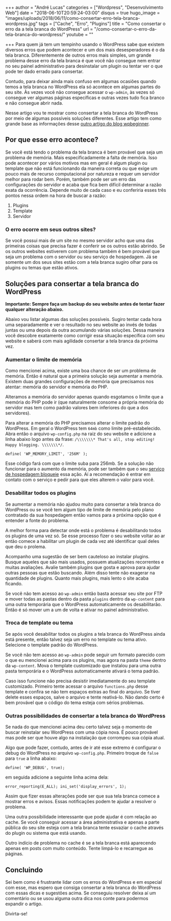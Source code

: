 +++
author = "André Lucas"
categories = ["Wordpress", "Desenvolvimento Web"]
date = "2018-06-10T20:59:24-03:00"
disqus = true
hugo_image = "images/uploads/2018/06/11/como-consertar-erro-tela-branca-wordpress.jpg"
tags = ["Cache", "Erro", "Plugins"]
title = "Como consertar o erro da a tela branca do WordPress"
url = "/como-consertar-o-erro-da-tela-branca-do-wordpress/"
youtube = ""

+++
Para quem já tem um tempinho usando o WordPress sabe que existem diversos erros que podem acontecer e um dos mais desesperadores é o da tela branca. Diferentemente de outros erros mais simples, um grande problema desse erro da tela branca é que você não consegue nem entrar no seu painel administrativo para desinstalar um plugin ou tentar ver o que pode ter dado errado para consertar.

Contudo, para deixar ainda mais confuso em algumas ocasiões quando temos a tela branca no WordPress ela só acontece em algumas partes do seu site. Às vezes você não consegue acessar o `wp-admin`, às vezes só consegue ver algumas páginas específicas e outras vezes tudo fica branco e não consegue abrir nada.

Nesse artigo vou te mostrar como consertar a tela branca do WordPress por meio de algumas possíveis soluções diferentes. Esse artigo tem como grande base as informações desse [outro artigo do blog wpbeginner](http://www.wpbeginner.com/wp-tutorials/how-to-fix-the-wordpress-white-screen-of-death/).

## Por que esse erro acontece?

Se você está tendo o problema da tela branca é bem provável que seja um problema de memória. Mais especificadamente a falta de memória. Isso pode acontecer por vários motivos mas em geral é algum plugin ou template que não está funcionando da maneira correta ou que exige um pouco mais de recurso computacional por natureza e requer um servidor melhor para rodar bem. Porém, também pode ser um erro das configurações do servidor e acaba que fica bem difícil determinar a razão exata da ocorrência. Depende muito de cada caso e eu conferiria esses três pontos nessa ordem na hora de buscar a razão:

1. Plugins
2. Template
3. Servidor

### O erro ocorre em seus outros sites?

Se você possui mais de um site no mesmo servidor acho que uma das primeiras coisas que precisa fazer é conferir se os outros estão abrindo. Se os outros websites estiverem com problema também é bem provável que seja um problema com o servidor ou seu serviço de hospedagem. Já se somente um dos seus sites estão com a tela branca sugiro olhar para os plugins ou temas que estão ativos.

## Soluções para consertar a tela branca do WordPress

**Importante: Sempre faça um backup do seu website antes de tentar fazer qualquer alteração abaixo.**

Abaixo vou listar algumas das soluções possíveis. Sugiro tentar cada hora uma separadamente e ver o resultado no seu website ao invés de todas juntas ou uma depois da outra acumulando várias soluções. Dessa maneira você descobre exatamente como corrigir essa situação específica com seu website e saberá com mais agilidade consertar a tela branca da próxima vez.

### Aumentar o limite de memória

Como mencionei acima, existe uma boa chance de ser um problema de memória. Então é natural que a primeira solução seja aumentar a memória. Existem duas grandes configurações de memória que precisamos nos atentar: memória do servidor e memória do PHP.

Alteramos a memória do servidor apenas quando esgotamos o limite que a memória do PHP pode ir (que naturalmente consome a própria memória do servidor mas tem como padrão valores bem inferiores do que a dos servidores).

Para alterar a memória do PHP precisamos alterar o limite padrão do WordPress. Em geral o WordPress tem `64mb` como limite pré-estabelecido. Abra então o arquivo `wp-config.php` na raiz do seu website e adicione a linha abaixo logo antes da frase: `/\\\\\\\* That's all, stop editing! Happy blogging. \\\\\\\*/`.

    define( 'WP_MEMORY_LIMIT', '256M' );

Esse código fará com que o limite suba para 256mb. Se a solução não funcionar para o aumento da memória, pode ser também que o seu [serviço de hospedagem bloqueie](https://www.igluonline.com/nao-vale-pena-utilizar-servicos-brasileiros-de-hospedagem-de-sites/) essa ação. Aí a recomendação é entrar em contato com o serviço e pedir para que eles alterem o valor para você.

### Desabilitar todos os plugins

Se aumentar a memória não ajudou muito para consertar a tela branca do WordPress ou se você tem algum tipo de limite de memória pelo plano contratado da sua hospedagem então vamos para a próxima opção que é entender a fonte do problema.

A melhor forma para detectar onde está o problema é desabilitando todos os plugins de uma vez só. Se esse processo fizer o seu website voltar ao ar então comece a habilitar um plugin de cada vez até identificar qual deles que deu o prolema.

Acompanho uma sugestão de ser bem cauteloso ao instalar plugins. Busque aqueles que são mais usados, possuem atualizações recorrentes e muitas avaliações. Avalie também plugins que gosta e aprova para ajudar outras pessoas que estão buscando. Além disso tente não exagerar na quantidade de plugins. Quanto mais plugins, mais lento o site acaba ficando.

Se você não tem acesso ao `wp-admin` então basta acessar seu site por FTP e mover todas as pastas dentro da pasta `plugins` dentro da `wp-content` para uma outra temporária que o WordPress automaticamente os desabilitarão. Então é só mover um a um de volta e ativar no painel administrativo.

### Troca de template ou tema

Se após você desabilitar todos os plugins a tela branca do WordPress ainda está presente, então talvez seja um erro no template ou tema ativo. Selecione o template padrão do WordPress.

Se você não tem acesso ao `wp-admin` pode seguir um formato parecido com o que eu mencionei acima para os plugins, mas agora na pasta `theme` dentro da `wp-content`. Mova o template customizado que instalou para uma outra pasta temporária e o WordPress automaticamente ativará o tema padrão.

Caso isso funcione não precisa desistir imediatamente do seu template customizado. Primeiro tente acessar o arquivo `functions.php` desse template e confira se não tem espaços extras ao final do arquivo. Se tiver delete esses espaços, salve o arquivo e tente reativá-lo. Não dando certo é bem provável que o código do tema esteja com sérios problemas.

### Outras possibilidades de consertar a tela branca do WordPress

Se nada do que mencionei acima deu certo talvez seja o momento de buscar reinstalar seu WordPress com uma cópia nova. É pouco provável mas pode ser que houve algo na instalação que corrompeu sua cópia atual.

Algo que pode fazer, contudo, antes de ir até esse extremo é configurar o debug do WordPress no arquivo `wp-config.php`. Primeiro troque de `false` para `true` a linha abaixo:

    define( 'WP_DEBUG', true);

em seguida adicione a seguinte linha acima dela:

    error_reporting(E_ALL); ini_set('display_errors', 1);

Assim que fizer essas alterações pode ser que sua tela branca comece a mostrar erros e avisos. Essas notificações podem te ajudar a resolver o problema.

Uma outra possibilidade interessante que pode ajudar é com relação ao cache. Se você conseguir acessar a área administrativa e apenas a parte pública do seu site esteja com a tela branca tente esvaziar o cache através do plugin ou sistema que está usando.

Outro indício de problema no cache é se a tela branca está aparecendo apenas em posts com muito conteúdo. Tente limpá-lo e recarregue as páginas.

## Concluindo

Sei bem como é frustrante lidar com os erros do WordPress e em especial com esse, mas espero que consiga consertar a tela branca do WordPress com essas dicas e sugestões acima. Se conseguiu resolver deixa aí um comentário ou se usou alguma outra dica nos conte para podermos expandir o artigo.

Divirta-se!